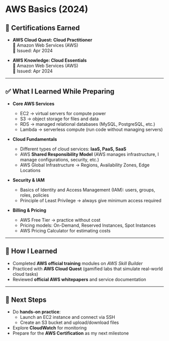 #  AWS Basics (2024)

## 📜 Certifications Earned
- **AWS Cloud Quest: Cloud Practitioner**  
  🏢 Amazon Web Services (AWS)  
  📅 Issued: Apr 2024  

- **AWS Knowledge: Cloud Essentials**  
  🏢 Amazon Web Services (AWS)  
  📅 Issued: Apr 2024  

---

## ✅ What I Learned While Preparing
- **Core AWS Services**
  - EC2 → virtual servers for compute power  
  - S3 → object storage for files and data  
  - RDS → managed relational databases (MySQL, PostgreSQL, etc.)  
  - Lambda → serverless compute (run code without managing servers)  

- **Cloud Fundamentals**
  - Different types of cloud services: **IaaS, PaaS, SaaS**  
  - AWS **Shared Responsibility Model** (AWS manages infrastructure, I manage configurations, security, etc.)  
  - AWS Global Infrastructure → Regions, Availability Zones, Edge Locations  

- **Security & IAM**
  - Basics of Identity and Access Management (IAM): users, groups, roles, policies  
  - Principle of Least Privilege → always give minimum access required  

- **Billing & Pricing**
  - AWS Free Tier → practice without cost  
  - Pricing models: On-Demand, Reserved Instances, Spot Instances  
  - AWS Pricing Calculator for estimating costs  

---

## 🚀 How I Learned
- Completed **AWS official training** modules on *AWS Skill Builder*  
- Practiced with **AWS Cloud Quest** (gamified labs that simulate real-world cloud tasks)  
- Reviewed **official AWS whitepapers** and service documentation  

---

## 🔮 Next Steps
- Do **hands-on practice**:  
  - Launch an EC2 instance and connect via SSH  
  - Create an S3 bucket and upload/download files  
- Explore **CloudWatch** for monitoring  
- Prepare for the **AWS Certification** as my next milestone

